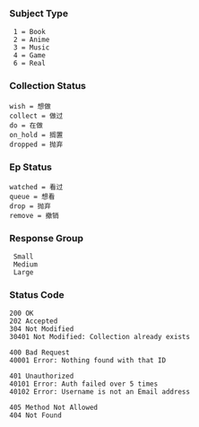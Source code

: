 ### Subject Type
     1 = Book
     2 = Anime
     3 = Music
     4 = Game
     6 = Real

### Collection Status
    wish = 想做
    collect = 做过
    do = 在做
    on_hold = 搁置
    dropped = 抛弃
    
### Ep Status
    watched = 看过
    queue = 想看
    drop = 抛弃
    remove = 撤销
    
### Response Group
     Small
     Medium
     Large

### Status Code
    200 OK
    202 Accepted
    304 Not Modified
    30401 Not Modified: Collection already exists

    400 Bad Request
    40001 Error: Nothing found with that ID

    401 Unauthorized
    40101 Error: Auth failed over 5 times
    40102 Error: Username is not an Email address

    405 Method Not Allowed
    404 Not Found
